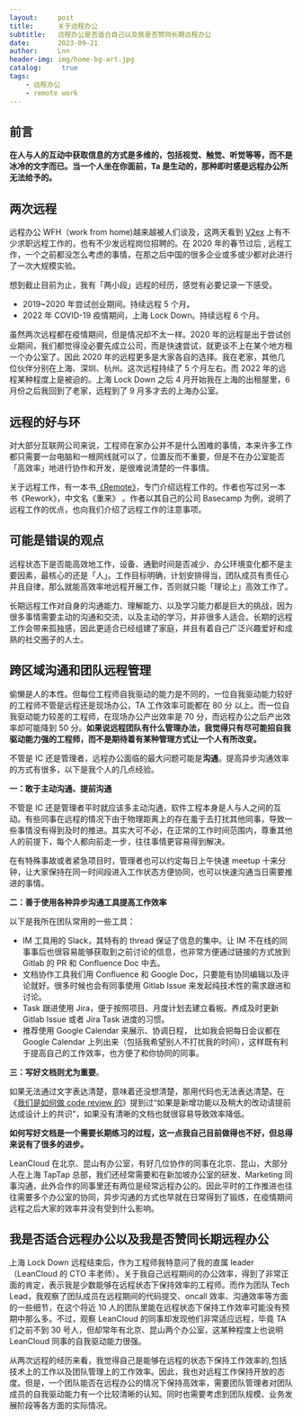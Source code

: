 ```yaml
---
layout:     post
title:      关于远程办公
subtitle:   远程办公是否适合自己以及我是否赞同长期远程办公
date:       2023-09-21
author:     Lnn
header-img: img/home-bg-art.jpg
catalog: 	 true
tags:
    - 远程办公
    - remote work
---
```


## 前言

**在人与人的互动中获取信息的方式是多维的，包括视觉、触觉、听觉等等，而不是冰冷的文字而已。当一个人坐在你面前，Ta 是生动的，那种即时感是远程办公所无法给予的。**


## 两次远程

远程办公 WFH（work from home)越来越被人们谈及，这两天看到 [V2ex](https://v2ex.com/?tab=jobs) 上有不少求职远程工作的，也有不少发远程岗位招聘的。在 2020 年的春节过后 , 远程工作，一个之前都没怎么考虑的事情，在那之后中国的很多企业或多或少都对此进行了一次大规模实验。

想到截止目前为止，我有「两小段」远程的经历，感觉有必要记录一下感受。

- 2019~2020 年尝试创业期间。持续远程 5 个月。
- 2022 年 COVID-19 疫情期间，上海 Lock Down。持续远程 6 个月。


虽然两次远程都在疫情期间，但是情况却不太一样。2020 年的远程是出于尝试创业期间，我们都觉得没必要先成立公司，而是快速尝试，就更谈不上在某个地方租一个办公室了。因此 2020 年的远程更多是大家各自的选择。我在老家，其他几位伙伴分别在上海、深圳、杭州。这次远程持续了 5 个月左右。而 2022 年的远程某种程度上是被迫的。上海 Lock Down 之后 4 月开始我在上海的出租屋里，6 月份之后我回到了老家，远程到了 9 月多才去的上海办公室。



## 远程的好与环

对大部分互联网公司来说，工程师在家办公并不是什么困难的事情，本来许多工作都只需要一台电脑和一根网线就可以了，位置反而不重要，但是不在办公室能否「高效率」地进行协作和开发，是很难说清楚的一件事情。


关于远程工作，有一本书[《Remote》](https://basecamp.com/books/remote)，专门介绍远程工作的。作者也写过另一本书《Rework》，中文名《重来》 。作者以其自己的公司 Basecamp 为例，说明了远程工作的优点，也向我们介绍了远程工作的注意事项。


## 可能是错误的观点

远程状态下是否能高效地工作，设备、通勤时间是否减少、办公环境变化都不是主要因素，最核心的还是「人」。工作目标明确，计划安排得当，团队成员有责任心并且自律，那么就能高效率地远程开展工作，否则就只能「理论上」高效工作了。

长期远程工作对自身的沟通能力、理解能力、以及学习能力都是巨大的挑战，因为很多事情需要主动的沟通和交流，以及主动的学习，并非很多人适合。长期的远程工作会带来孤独感，因此更适合已经组建了家庭，并且有着自己广泛兴趣爱好和成熟的社交圈子的人士。

## 跨区域沟通和团队远程管理

偷懒是人的本性。但每位工程师自我驱动的能力是不同的，一位自我驱动能力较好的工程师不管是远程还是现场办公，TA 工作效率可能都在 80 分 以上。而一位自我驱动能力较差的工程师，在现场办公产出效率是 70 分，而远程办公之后产出效率却可能降到 50 分。**如果说远程团队有什么管理办法，我觉得只有尽可能招自我驱动能力强的工程师，而不是期待着有某种管理方式让一个人有所改变。**


不管是 IC 还是管理者，远程办公面临的最大问题可能是**沟通**。提高异步沟通效率的方式有很多，以下是我个人的几点经验。

 **一：敢于主动沟通、提前沟通**

不管是 IC 还是管理者平时就应该多主动沟通，软件工程本身是人与人之间的互动。有些同事在远程的情况下由于物理距离上的存在羞于去打扰其他同事，导致一些事情没有得到及时的推进。其实大可不必，在正常的工作时间范围内，尊重其他人的前提下，每个人都向前走一步，往往事情更容易得到解决。

在有特殊事故或者紧急项目时，管理者也可以约定每日上午快速 meetup 十来分钟，让大家保持在同一时间段进入工作状态方便协同，也可以快速沟通当日需要推进的事情。


 **二：善于使用各种异步沟通工具提高工作效率**

以下是我所在团队常用的一些工具：

- IM 工具用的 Slack，其特有的 thread 保证了信息的集中。让 IM 不在线的同事事后也很容易能够获取到之前讨论的信息，也非常方便通过链接的方式放到 Gitlab 的 PR 和 Confluence Doc 中去。
- 文档协作工具我们用 Confluence 和 Google Doc，只要能有协同编辑以及评论就好。很多时候也会有同事使用 Gitlab Issue 来发起纯技术性的需求跟进和讨论。
- Task 跟进使用 Jira，便于按照项目、月度计划去建立看板。养成及时更新 Gitlab Issue 或者 Jira Task 进度的习惯。
- 推荐使用 Google Calendar 来展示、协调日程， 比如我会把每日会议都在 Google Calendar 上列出来（包括我希望别人不打扰我的时间），这样既有利于提高自己的工作效率，也方便了和你协同的同事。

**三：写好文档则尤为重要**。

如果无法通过文字表达清楚，意味着还没想清楚，那用代码也无法表达清楚。在《[我们是如何做 code review 的](https://www.linnana.me/2023/04/10/tech-codereview/#%E5%A6%82%E6%9E%9C%E6%98%AF%E6%96%B0%E5%A2%9E%E5%8A%9F%E8%83%BD%E4%BB%A5%E5%8F%8A%E7%A8%8D%E5%A4%A7%E7%9A%84%E6%94%B9%E5%8A%A8%E8%AF%B7%E6%8F%90%E5%89%8D%E8%BE%BE%E6%88%90%E8%AE%BE%E8%AE%A1%E4%B8%8A%E7%9A%84%E5%85%B1%E8%AF%86)》提到过“如果是新增功能以及稍大的改动请提前达成设计上的共识"，如果没有清晰的文档也就很容易导致效率降低。

**如何写好文档是一个需要长期练习的过程，这一点我自己目前做得也不好，但总得来说有了很多的进步。**

LeanCloud 在北京、昆山有办公室，有好几位协作的同事在北京、昆山，大部分人在上海 TapTap 总部，我们还经常需要和在新加坡办公室的研发、Marketing 同事沟通，此外合作的同事里还有两位是经常远程办公的。因此平时的工作推进也往往需要多个办公室的协同，异步沟通的方式也早就在日常得到了锻炼，在疫情期间远程之后大家的效率并没有受到什么影响。


## 我是否适合远程办公以及我是否赞同长期远程办公

上海 Lock Down 远程结束后，作为工程师我特意问了我的直属 leader（LeanCloud 的 CTO 丰老师）。关于我自己远程期间的办公效率，得到了非常正面的肯定，表示我是少数能够在远程状态下保持效率的工程师。而作为团队 Tech Lead，我观察了团队成员在远程期间的代码提交、oncall 效率、沟通效率等方面的一些细节，在这个将近 10 人的团队里能在远程状态下保持工作效率可能没有预期中那么多。不过，观察 LeanCloud 的同事却发现他们非常适应远程，毕竟 TA 们之前不到 30 号人，但却常年有北京、昆山两个办公室，这某种程度上也说明 LeanCloud 同事的自我驱动能力很强。


从两次远程的经历来看，我觉得自己是能够在远程的状态下保持工作效率的,包括技术上的工作以及团队管理上的工作效率。因此，我也对远程工作保持开放的态度。但是，一个团队能否在远程办公的情况下保持高效率，需要团队管理者对团队成员的自我驱动能力有一个比较清晰的认知。同时也需要考虑到团队规模、业务发展阶段等各方面的实际情况。

